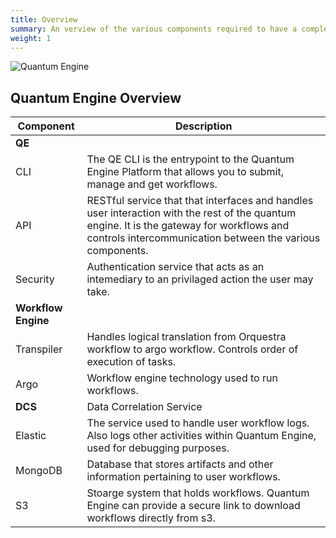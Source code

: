 ```yaml
---
title: Overview
summary: An verview of the various components required to have a complete and running Quantum Engine
weight: 1
---
```


![Quantum Engine](../../img/quantum-engine-components.jpg)

## **Quantum Engine Overview**



|  **Component** | **Description**|
|---|---|
|       **QE**     |
| CLI | The QE CLI is the entrypoint to the Quantum Engine Platform that allows you to submit, manage and get workflows. |
| API  |  RESTful service that that interfaces and handles user interaction with the rest of the quantum engine. It is the gateway for workflows and controls intercommunication between the various components.  |
| Security | Authentication service that acts as an intemediary to an privilaged action the user may take. |
|  **Workflow Engine** | 
| Transpiler  |  Handles logical translation from Orquestra workflow to argo workflow. Controls order of execution of tasks.  |
| Argo |  Workflow engine technology used to run workflows.  |
| **DCS** | Data Correlation Service |
| Elastic  |  The service used to handle user workflow logs. Also logs other activities within Quantum Engine, used for debugging purposes.  |
| MongoDB  |  Database that stores artifacts and other information pertaining to user workflows.  |
| S3  |  Stoarge system that holds workflows. Quantum Engine can provide a secure link to download workflows directly from s3.  |

